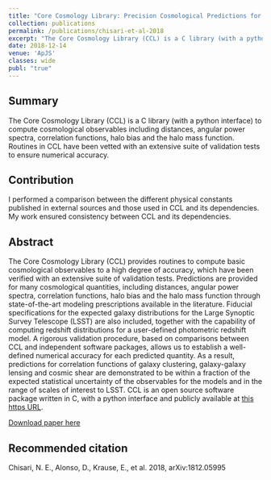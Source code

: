 ```yaml
---
title: "Core Cosmology Library: Precision Cosmological Predictions for LSST"
collection: publications
permalink: /publications/chisari-et-al-2018
excerpt: "The Core Cosmology Library (CCL) is a C library (with a python interface) to compute cosmological observables including distances, angular power spectra, correlation functions, halo bias and the halo mass function. Routines in CCL have been vetted with an extensive suite of validation tests to ensure numerical accuracy."
date: 2018-12-14
venue: 'ApJS'
classes: wide
publ: "true"
---
```


## Summary
The Core Cosmology Library (CCL) is a C library (with a python interface) to compute cosmological observables including distances, angular power spectra, correlation functions, halo bias and the halo mass function. Routines in CCL have been vetted with an extensive suite of validation tests to ensure numerical accuracy.

## Contribution
I performed a comparison between the different physical constants published in external sources and those used in CCL and its dependencies. My work ensured consistency between CCL and its dependencies.

## Abstract
The Core Cosmology Library (CCL) provides routines to compute basic cosmological observables to a high degree of accuracy, which have been verified with an extensive suite of validation tests. Predictions are provided for many cosmological quantities, including distances, angular power spectra, correlation functions, halo bias and the halo mass function through state-of-the-art modeling prescriptions available in the literature. Fiducial specifications for the expected galaxy distributions for the Large Synoptic Survey Telescope (LSST) are also included, together with the capability of computing redshift distributions for a user-defined photometric redshift model. A rigorous validation procedure, based on comparisons between CCL and independent software packages, allows us to establish a well-defined numerical accuracy for each predicted quantity. As a result, predictions for correlation functions of galaxy clustering, galaxy-galaxy lensing and cosmic shear are demonstrated to be within a fraction of the expected statistical uncertainty of the observables for the models and in the range of scales of interest to LSST. CCL is an open source software package written in C, with a python interface and publicly available at [this https URL](https://github.com/LSSTDESC/CCL).

[Download paper here](http://adsabs.harvard.edu/abs/2018arXiv181205995C)

## Recommended citation

Chisari, N. E., Alonso, D., Krause, E., et al. 2018, arXiv:1812.05995 
